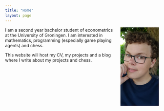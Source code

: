 ```yaml
---
title: "Home"
layout: page
---
```


<img src="images/WhatsApp Image 2022-03-02 at 10.48.24.jpeg" alt="myself" style="width: 25%; float: right; vertical-align:top; padding: 0% 0% 2% 2%">

I am a second year bachelor student of econometrics at the University of Groningen. I am interested in mathematics, programming (especially game playing agents) and chess.

This website will host my CV, my projects and a blog where I write about my projects and chess.
